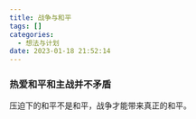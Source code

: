 ```yaml
---
title: 战争与和平
tags: []
categories:
  - 想法与计划
date: 2023-01-18 21:52:14
---
```

### 热爱和平和主战并不矛盾
压迫下的和平不是和平，战争才能带来真正的和平。